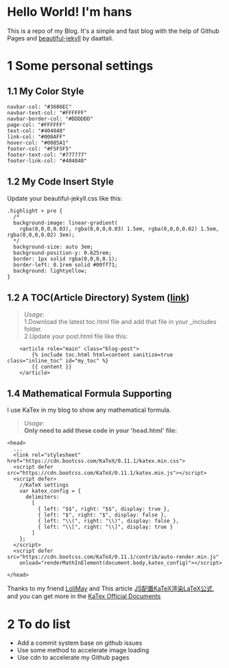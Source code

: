 # Hello World! I'm hans
This is a repo of my Blog. It's a simple and fast blog with the help of Github Pages and [beautiful-jekyll](https://github.com/daattali/beautiful-jekyll) by daattali.

# 1 Some personal settings

## 1.1 My Color Style
```
navbar-col: "#3686EC"
navbar-text-col: "#FFFFFF"
navbar-border-col: "#DDDDDD"
page-col: "#FFFFFF"
text-col: "#404040"
link-col: "#008AFF"
hover-col: "#0085A1"
footer-col: "#F5F5F5"
footer-text-col: "#777777"
footer-link-col: "#404040"
```

## 1.2 My Code Insert Style
Update your beautiful-jekyll.css like this:
```
.highlight > pre {
  /*
  background-image: linear-gradient(
    rgba(0,0,0,0.03), rgba(0,0,0,0.03) 1.5em, rgba(0,0,0,0.02) 1.5em, rgba(0,0,0,0.02) 3em);
  */
  background-size: auto 3em;
  background-position-y: 0.625rem;
  border: 1px solid rgba(0,0,0,0.1);
  border-left: 0.1rem solid #00ff71;
  background: lightyellow;
}
```

## 1.2 A TOC(Article Directory) System ([link](https://github.com/allejo/jekyll-toc))
> _Usage_: <br/>1.Download the latest toc.html file and add that file in your _includes folder.<br/>2.Update your post.html file like this:
```
    <article role="main" class="blog-post">
        {% include toc.html html=content sanitize=true class="inline_toc" id="my_toc" %}
        {{ content }}
    </article>
```

## 1.4 Mathematical Formula Supporting
I use KaTex in my blog to show any mathematical formula. 
> _Usage_: <br/>**Only need to add these code in your 'head.html' file:**
```
<head>
  ...
  <link rel="stylesheet" href="https://cdn.bootcss.com/KaTeX/0.11.1/katex.min.css">
  <script defer src="https://cdn.bootcss.com/KaTeX/0.11.1/katex.min.js"></script>
  <script defer>
    //KaTeX settings
    var katex_config = {
      delimiters:
        [
          { left: "$$", right: "$$", display: true },
          { left: "$", right: "$", display: false },
          { left: "\\(", right: "\\)", display: false },
          { left: "\\[", right: "\\]", display: true }
        ]
    };
  </script>
  <script defer src="https://cdn.bootcss.com/KaTeX/0.11.1/contrib/auto-render.min.js"
    onload="renderMathInElement(document.body,katex_config)"></script>

</head>
```
Thanks to my friend [LoliMay](https://www.lolimay.cn) and This article [JS配置KaTeX渲染LaTeX公式](https://blog.csdn.net/qq_43491040/article/details/104174730?utm_medium=distribute.pc_relevant_t0.none-task-blog-BlogCommendFromMachineLearnPai2-1.channel_param&depth_1-utm_source=distribute.pc_relevant_t0.none-task-blog-BlogCommendFromMachineLearnPai2-1.channel_param), and you can get more in the [KaTex Official Documents](https://katex.org/docs/api.html)

# 2 To do list
* Add a commit system base on github issues
* Use some method to accelerate image loading
* Use cdn to accelerate my Github pages

